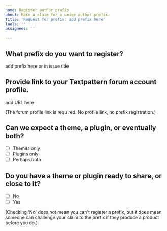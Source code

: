 ```yaml
---
name: Register author prefix
about: Make a claim for a uniqe author prefix.
title: 'Request for prefix: add prefix here'
laels: ''
assignees: ''

---
```


## What prefix do you want to register?

add prefix here or in issue title

## Provide link to your Textpattern forum account profile.

add URL here

(The forum profile link is required. No profile link, no prefix registration.)

## Can we expect a theme, a plugin, or eventually both?

- [ ] Themes only
- [ ] Plugins only
- [ ] Perhaps both

## Do you have a theme or plugin ready to share, or close to it?

- [ ] No
- [ ] Yes

(Checking 'No' does not mean you can't register a prefix, but it does mean someone can challenge your claim to the prefix if they produce a product before you do.)
